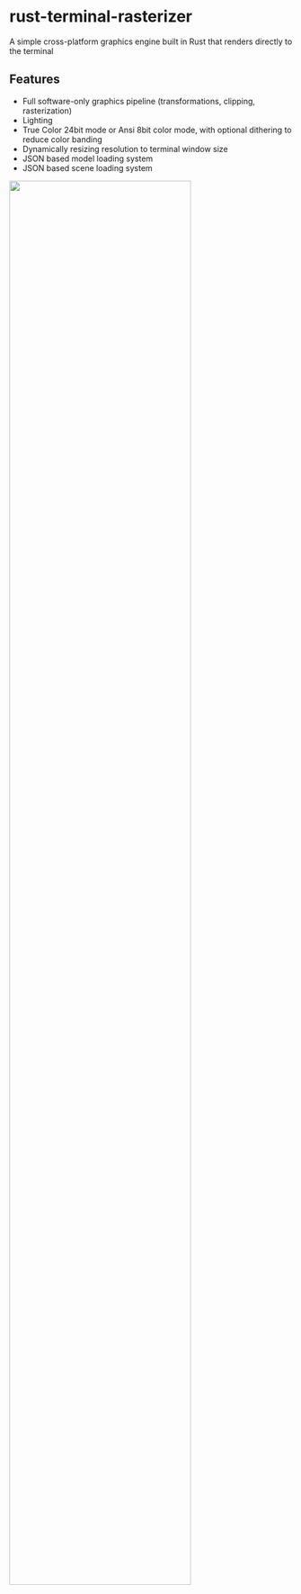 # rust-terminal-rasterizer

A simple cross-platform graphics engine built in Rust that renders directly to the terminal

## Features
- Full software-only graphics pipeline (transformations, clipping, rasterization)
- Lighting
- True Color 24bit mode or Ansi 8bit color mode, with optional dithering to reduce color banding
- Dynamically resizing resolution to terminal window size
- JSON based model loading system
- JSON based scene loading system

<img src="/media/demo.gif" width="80%"/>

